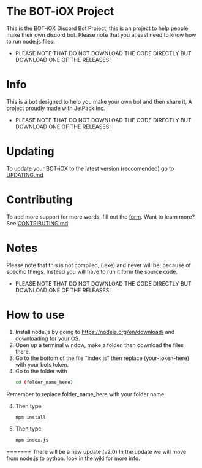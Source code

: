 # The BOT-iOX Project
This is the BOT-iOX Discord Bot Project, this is an project to help people make their own discord bot.
Please note that you atleast need to know how to run node.js files. 
+ PLEASE NOTE THAT DO NOT DOWNLOAD THE CODE DIRECTLY BUT DOWNLOAD ONE OF THE RELEASES!
# Info
This is a bot designed to help you make your own bot and then share it, A project proudly made with JetPack Inc.
+ PLEASE NOTE THAT DO NOT DOWNLOAD THE CODE DIRECTLY BUT DOWNLOAD ONE OF THE RELEASES!
# Updating
To update your BOT-iOX to the latest version (reccomended) go to [UPDATING.md](UPDATING.md)
# Contributing
To add more support for more words, fill out the [form](https://forms.gle/cCwuWSkNXt8ZMjyZ9). Want to learn more? See [CONTRIBUTING.md](CONTRIBUTING.md)
# Notes
Please note that this is not compiled, (.exe) and never will be, because of specific things. Instead you will have to run it form the source code.
+ PLEASE NOTE THAT DO NOT DOWNLOAD THE CODE DIRECTLY BUT DOWNLOAD ONE OF THE RELEASES!

# How to use
1. Install node.js by going to https://nodejs.org/en/download/ and downloading for your OS.
2. Open up a terminal window, make a folder, then download the files there.
2. Go to the bottom of the file "index.js" then replace (your-token-here) with your bots token.
3. Go to the folder with 
     ```bash
	cd (folder_name_here)
	```
  Remember to replace folder_name_here with your folder name.
  
4. Then type 
     ```bash
	npm install
	```
  
5. Then type 
     ```bash
	npm index.js
	```
=======
There will be a new update (v2.0) In the update we will move from node.js to python. look in the wiki for more info.

